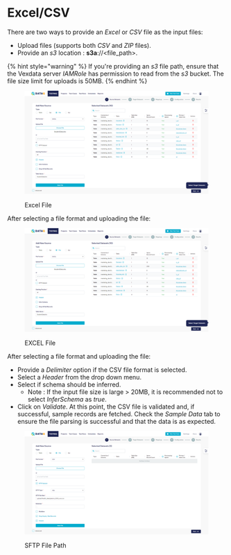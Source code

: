# Excel/CSV

There are two ways to provide an _Excel_ or _CSV_ file as the input files:

* Upload files (supports both _CSV_ and _ZIP_ files).
* Provide an _s3_ location : **s3a**://\<file\_path>.

{% hint style="warning" %}
If you're providing an _s3_ file path, ensure that the Vexdata server _IAMRole_ has permission to read from the _s3_ bucket. The file size limit for uploads is 50MB.
{% endhint %}

<figure><img src="../../../../../.gitbook/assets/Screenshot (483) (1).png" alt=""><figcaption><p>Excel File</p></figcaption></figure>

After selecting a file format and uploading the file:

<figure><img src="../../../../../.gitbook/assets/Screenshot (483).png" alt=""><figcaption><p>EXCEL File</p></figcaption></figure>

After selecting a file format and uploading the file:

* Provide a _Delimiter_ option if the CSV file format is selected.
* Select a _Header_ from the drop down menu.
* Select if schema should be inferred.
  * Note : If the input file size is large > 20MB, it is recommended not to select _InferSchema_ as _true_.
* Click on _Validate_. At this point, the CSV file is validated and, if successful, sample records are fetched. Check the _Sample Data_ tab to ensure the file parsing is successful and that the data is as expected.

<figure><img src="../../../../../.gitbook/assets/Screenshot (485).png" alt=""><figcaption><p>SFTP File Path</p></figcaption></figure>

